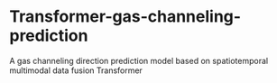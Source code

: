 # Transformer-gas-channeling-prediction
A gas channeling direction prediction model based on spatiotemporal multimodal data fusion Transformer

